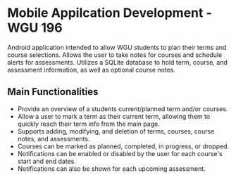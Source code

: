 # Mobile Appilcation Development - WGU 196
Android application intended to allow WGU students to plan their terms and course selections. Allows the user to take notes for courses and schedule alerts for assessments. Utilizes a SQLite database to hold term, course, and assessment information, as well as optional course notes.

## Main Functionalities
- Provide an overview of a students current/planned term and/or courses.
- Allow a user to mark a term as their current term, allowing them to quickly reach their term info from the main page.
- Supports adding, modifying, and deletion of terms, courses, course notes, and assessments.
- Courses can be marked as planned, completed, in progress, or dropped.
- Notifications can be enabled or disabled by the user for each course's start and end dates.
- Notifications can also be shown for each upcoming assessment.

